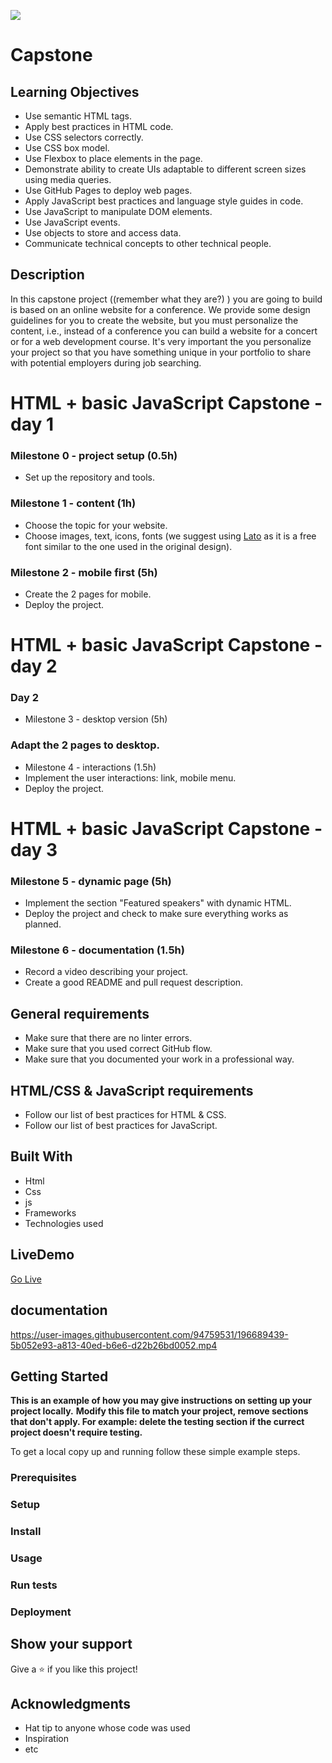 ![](https://img.shields.io/badge/Microverse-blueviolet)

# Capstone

## Learning Objectives

- Use semantic HTML tags.
- Apply best practices in HTML code.
- Use CSS selectors correctly.
- Use CSS box model.
- Use Flexbox to place elements in the page.
- Demonstrate ability to create UIs adaptable to different screen sizes using media queries.
- Use GitHub Pages to deploy web pages.
- Apply JavaScript best practices and language style guides in code.
- Use JavaScript to manipulate DOM elements.
- Use JavaScript events.
- Use objects to store and access data.
- Communicate technical concepts to other technical people.


## Description 

In this capstone project ((remember what they are?) ) you are going to build is based on an online website for a conference. We provide some design guidelines for you to create the website, but you must personalize the content, i.e., instead of a conference you can build a website for a concert or for a web development course. It's very important the you personalize your project so that you have something unique in your portfolio to share with potential employers during job searching.

# HTML + basic JavaScript Capstone - day 1

### Milestone 0 - project setup (0.5h)
- Set up the repository and tools.

### Milestone 1 - content (1h)
- Choose the topic for your website.
- Choose images, text, icons, fonts (we suggest using [Lato](https://www.latofonts.com/) as it is a free font similar to the one used in the original design).

### Milestone 2 - mobile first (5h)
- Create the 2 pages for mobile.
- Deploy the project.

# HTML + basic JavaScript Capstone - day 2

### Day 2
- Milestone 3 - desktop version (5h)

### Adapt the 2 pages to desktop.
- Milestone 4 - interactions (1.5h)
- Implement the user interactions: link, mobile menu.
- Deploy the project.

# HTML + basic JavaScript Capstone - day 3

### Milestone 5 - dynamic page (5h)

- Implement the section "Featured speakers" with dynamic HTML.
- Deploy the project and check to make sure everything works as planned.

### Milestone 6 - documentation (1.5h)

- Record a video describing your project.
- Create a good README and pull request description.


## General requirements
- Make sure that there are no linter errors.
- Make sure that you used correct GitHub flow.
- Make sure that you documented your work in a professional way.

## HTML/CSS & JavaScript requirements
- Follow our list of best practices for HTML & CSS.
- Follow our list of best practices for JavaScript.

## Built With

- Html
- Css
- js
- Frameworks
- Technologies used


## LiveDemo
[Go Live](https://whitewolfx99.github.io/module1_capstone-/)

## documentation

https://user-images.githubusercontent.com/94759531/196689439-5b052e93-a813-40ed-b6e6-d22b26bd0052.mp4


## Getting Started

**This is an example of how you may give instructions on setting up your project locally.**
**Modify this file to match your project, remove sections that don't apply. For example: delete the testing section if the currect project doesn't require testing.**


To get a local copy up and running follow these simple example steps.

### Prerequisites

### Setup

### Install

### Usage

### Run tests

### Deployment

## Show your support

Give a ⭐️ if you like this project!

## Acknowledgments

- Hat tip to anyone whose code was used
- Inspiration
- etc
